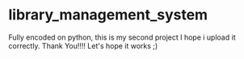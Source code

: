 # library_management_system
Fully encoded on python, this is my second project I hope i upload it correctly. Thank You!!!!
Let's hope it works ;)
